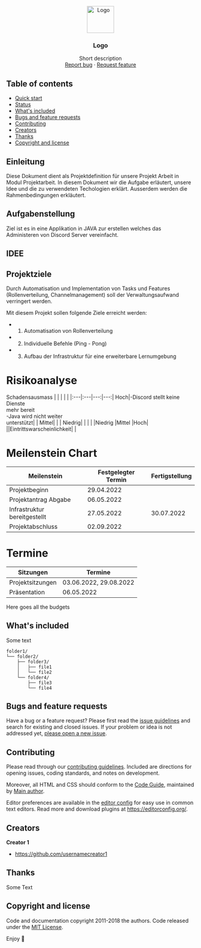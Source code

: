 <p align="center">
  <a href="https://example.com/">
    <img src="https://via.placeholder.com/72" alt="Logo" width=72 height=72>
  </a>

  <h3 align="center">Logo</h3>

  <p align="center">
    Short description
    <br>
    <a href="https://reponame/issues/new?template=bug.md">Report bug</a>
    ·
    <a href="https://reponame/issues/new?template=feature.md&labels=feature">Request feature</a>
  </p>
</p>


## Table of contents

- [Quick start](#quick-start)
- [Status](#status)
- [What's included](#whats-included)
- [Bugs and feature requests](#bugs-and-feature-requests)
- [Contributing](#contributing)
- [Creators](#creators)
- [Thanks](#thanks)
- [Copyright and license](#copyright-and-license)


## Einleitung

Diese Dokument dient als Projektdefinition für unsere Projekt Arbeit in Modul Projektarbeit. In diesem Dokument wir die Aufgabe erläutert, unsere Idee und die zu verwendeten Techologien erklärt. Ausserdem werden die Rahmenbedingungen erkläutert.

## Aufgabenstellung

Ziel ist es in eine Applikation in JAVA zur erstellen welches das Administeren von Discord Server vereinfacht.

## IDEE






## Projektziele

Durch Automatisation und Implementation von Tasks und Features (Rollenverteilung, Channelmanagement) soll der Verwaltungsaufwand verringert werden.

Mit diesem Projekt sollen folgende Ziele erreicht werden:
- 1.	Automatisation von Rollenverteilung
- 2.	Individuelle Befehle (Ping - Pong)
- 3.	Aufbau der Infrastruktur für eine erweiterbare Lernumgebung

# Risikoanalyse

Schadensausmass
| | | | |
|:---|:---|---:|---:|
Hoch|-Discord stellt keine Dienste <br />mehr bereit <br />-Java wird nicht weiter<br /> unterstützt| |
Mittel| | |
Niedrig| |   |
| |Niedrig |Mittel |Hoch| 
||Eintrittswarscheinlichkeit| |



# Meilenstein Chart
| Meilenstein | Festgelegter Termin |Fertigstellung |
|-------------|----------------------|-------------------|
|Projektbeginn|29.04.2022|                   |
|Projektantrag Abgabe|06.05.2022|                   |
|Infrastruktur bereitgestellt|27.05.2022|30.07.2022                   |
|Projektabschluss|02.09.2022|                   |

# Termine

| Sitzungen |Termine | 
|----------------|----------------------|
|Projektsitzungen|03.06.2022, 29.08.2022|                   
|Präsentation|06.05.2022|                   



Here goes all the budgets


## What's included

Some text

```text
folder1/
└── folder2/
    ├── folder3/
    │   ├── file1
    │   └── file2
    └── folder4/
        ├── file3
        └── file4
```

## Bugs and feature requests

Have a bug or a feature request? Please first read the [issue guidelines](https://reponame/blob/master/CONTRIBUTING.md) and search for existing and closed issues. If your problem or idea is not addressed yet, [please open a new issue](https://reponame/issues/new).

## Contributing

Please read through our [contributing guidelines](https://reponame/blob/master/CONTRIBUTING.md). Included are directions for opening issues, coding standards, and notes on development.

Moreover, all HTML and CSS should conform to the [Code Guide](https://github.com/mdo/code-guide), maintained by [Main author](https://github.com/usernamemainauthor).

Editor preferences are available in the [editor config](https://reponame/blob/master/.editorconfig) for easy use in common text editors. Read more and download plugins at <https://editorconfig.org/>.

## Creators

**Creator 1**

- <https://github.com/usernamecreator1>

## Thanks

Some Text

## Copyright and license

Code and documentation copyright 2011-2018 the authors. Code released under the [MIT License](https://reponame/blob/master/LICENSE).

Enjoy :metal: